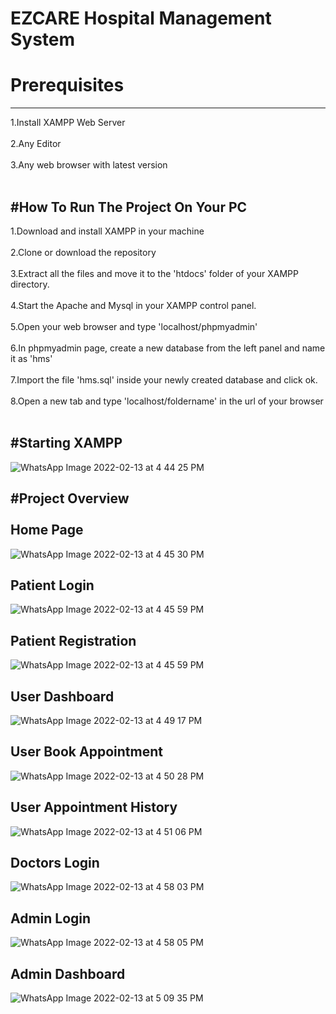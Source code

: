 # EZCARE Hospital Management System
# Prerequisites
--------------------------------------------------------------------------------------------
1.Install XAMPP Web Server<br></br>
2.Any Editor <br></br>
3.Any web browser with latest version<br></br>

#How To Run The Project On Your PC
--------------------------------------------------------------------------------------------
1.Download and install XAMPP in your machine<br></br>
2.Clone or download the repository<br></br>
3.Extract all the files and move it to the 'htdocs' folder of your XAMPP directory.<br></br>
4.Start the Apache and Mysql in your XAMPP control panel.<br></br>
5.Open your web browser and type 'localhost/phpmyadmin'<br></br>
6.In phpmyadmin page, create a new database from the left panel and name it as 'hms'<br></br>
7.Import the file 'hms.sql' inside your newly created database and click ok.<br></br>
8.Open a new tab and type 'localhost/foldername' in the url of your browser<br></br>

#Starting XAMPP
--------------------------------------------------------------------------------------------


![WhatsApp Image 2022-02-13 at 4 44 25 PM](https://user-images.githubusercontent.com/73026322/153750951-a6f7b08a-1a5b-444a-9ac8-cc4031479f86.jpeg)


#Project Overview <br></br>
Home Page
--------------------------------------------------------------------------------------------


![WhatsApp Image 2022-02-13 at 4 45 30 PM](https://user-images.githubusercontent.com/73026322/153751022-27d50e4d-f534-4d3b-a198-e7e2e97d7834.jpeg)


Patient Login
--------------------------------------------------------------------------------------------

![WhatsApp Image 2022-02-13 at 4 45 59 PM](https://user-images.githubusercontent.com/73026322/153751063-dacf9f37-6918-4414-8493-068a1f5ec27d.jpeg)


Patient Registration 
---------------------------------------------------------------------------------------------

![WhatsApp Image 2022-02-13 at 4 45 59 PM](https://user-images.githubusercontent.com/73026322/153751084-2b35fe0e-54e5-48a3-8f22-11b8b6bdaed7.jpeg)


User Dashboard
----------------------------------------------------------------------------------------------

![WhatsApp Image 2022-02-13 at 4 49 17 PM](https://user-images.githubusercontent.com/73026322/153751170-cb5bd67e-fed4-4983-8ba6-bc41815ef02a.jpeg)


User Book Appointment
-----------------------------------------------------------------------------------------------

![WhatsApp Image 2022-02-13 at 4 50 28 PM](https://user-images.githubusercontent.com/73026322/153751197-66f5fd20-056e-4dab-8383-1a7b45351d79.jpeg)


User Appointment History
------------------------------------------------------------------------------------------------

![WhatsApp Image 2022-02-13 at 4 51 06 PM](https://user-images.githubusercontent.com/73026322/153751220-a3370861-c821-46bb-af41-b1b473d6ea1c.jpeg)


Doctors Login
------------------------------------------------------------------------------------------------

![WhatsApp Image 2022-02-13 at 4 58 03 PM](https://user-images.githubusercontent.com/73026322/153751246-04768ec2-d7cc-4eb6-a3ff-7b39ea6f1cf1.jpeg)


Admin Login
------------------------------------------------------------------------------------------------

![WhatsApp Image 2022-02-13 at 4 58 05 PM](https://user-images.githubusercontent.com/73026322/153751383-46a7b13e-8ed9-46d6-bc34-e20cc50da5e8.jpeg)


Admin Dashboard
------------------------------------------------------------------------------------------------

![WhatsApp Image 2022-02-13 at 5 09 35 PM](https://user-images.githubusercontent.com/73026322/153751472-e3bbbeaa-ec30-43f7-baa3-f06bbb958ea4.jpeg)










